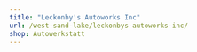 ```yaml
---
title: "Leckonby's Autoworks Inc"
url: /west-sand-lake/leckonbys-autoworks-inc/
shop: Autowerkstatt
---
```

